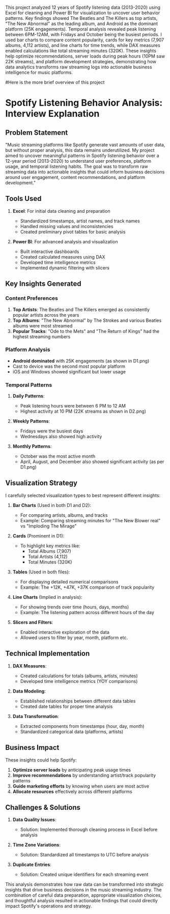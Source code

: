 This project analyzed 12 years of Spotify listening data (2013-2020) using Excel for cleaning and Power BI for visualization to uncover user behavior patterns. Key findings showed The Beatles and The Killers as top artists, "The New Abnormal" as the leading album, and Android as the dominant platform (25K engagements). Temporal analysis revealed peak listening between 6PM-12AM, with Fridays and October being the busiest periods. I used bar charts to compare content popularity, cards for key metrics (7,907 albums, 4,112 artists), and line charts for time trends, while DAX measures enabled calculations like total streaming minutes (320K). These insights help optimize recommendations, server loads during peak hours (10PM saw 22K streams), and platform development strategies, demonstrating how data analytics transforms raw streaming logs into actionable business intelligence for music platforms.

#Here is the more brief overview of this project




# Spotify Listening Behavior Analysis: Interview Explanation

## Problem Statement

"Music streaming platforms like Spotify generate vast amounts of user data, but without proper analysis, this data remains underutilized. My project aimed to uncover meaningful patterns in Spotify listening behavior over a 12-year period (2013-2020) to understand user preferences, platform usage, and temporal listening habits. The goal was to transform raw streaming data into actionable insights that could inform business decisions around user engagement, content recommendations, and platform development."

## Tools Used

1. **Excel**: For initial data cleaning and preparation
   - Standardized timestamps, artist names, and track names
   - Handled missing values and inconsistencies
   - Created preliminary pivot tables for basic analysis

2. **Power BI**: For advanced analysis and visualization
   - Built interactive dashboards
   - Created calculated measures using DAX
   - Developed time intelligence metrics
   - Implemented dynamic filtering with slicers

## Key Insights Generated

### Content Preferences
1. **Top Artists**: The Beatles and The Killers emerged as consistently popular artists across the years
2. **Top Albums**: "The New Abnormal" by The Strokes and various Beatles albums were most streamed
3. **Popular Tracks**: "Ode to the Mets" and "The Return of Kings" had the highest streaming numbers

### Platform Analysis
- **Android dominated** with 25K engagements (as shown in D1.png)
- Cast to device was the second most popular platform
- iOS and Windows showed significant but lower usage

### Temporal Patterns
1. **Daily Patterns**:
   - Peak listening hours were between 6 PM to 12 AM
   - Highest activity at 10 PM (22K streams as shown in D2.png)
   
2. **Weekly Patterns**:
   - Fridays were the busiest days
   - Wednesdays also showed high activity
   
3. **Monthly Patterns**:
   - October was the most active month
   - April, August, and December also showed significant activity (as per D1.png)

## Visualization Strategy

I carefully selected visualization types to best represent different insights:

1. **Bar Charts** (Used in both D1 and D2):
   - For comparing artists, albums, and tracks
   - Example: Comparing streaming minutes for "The New Blower real" vs "Imploding The Mirage"

2. **Cards** (Prominent in D1):
   - To highlight key metrics like:
     - Total Albums (7,907)
     - Total Artists (4,112)
     - Total Minutes (320K)

3. **Tables** (Used in both files):
   - For displaying detailed numerical comparisons
   - Example: The +12K, +47K, +37K comparison of track popularity

4. **Line Charts** (Implied in analysis):
   - For showing trends over time (hours, days, months)
   - Example: The listening pattern across different hours of the day

5. **Slicers and Filters**:
   - Enabled interactive exploration of the data
   - Allowed users to filter by year, month, platform etc.

## Technical Implementation

1. **DAX Measures**:
   - Created calculations for totals (albums, artists, minutes)
   - Developed time intelligence metrics (YOY comparisons)

2. **Data Modeling**:
   - Established relationships between different data tables
   - Created date tables for proper time analysis

3. **Data Transformation**:
   - Extracted components from timestamps (hour, day, month)
   - Standardized categorical data (platforms, artists)

## Business Impact

These insights could help Spotify:
1. **Optimize server loads** by anticipating peak usage times
2. **Improve recommendations** by understanding artist/track popularity patterns
3. **Guide marketing efforts** by knowing when users are most active
4. **Allocate resources** effectively across different platforms

## Challenges & Solutions

1. **Data Quality Issues**:
   - Solution: Implemented thorough cleaning process in Excel before analysis

2. **Time Zone Variations**:
   - Solution: Standardized all timestamps to UTC before analysis

3. **Duplicate Entries**:
   - Solution: Created unique identifiers for each streaming event

This analysis demonstrates how raw data can be transformed into strategic insights that drive business decisions in the music streaming industry. The combination of careful data preparation, appropriate visualization choices, and thoughtful analysis resulted in actionable findings that could directly impact Spotify's operations and strategy.
